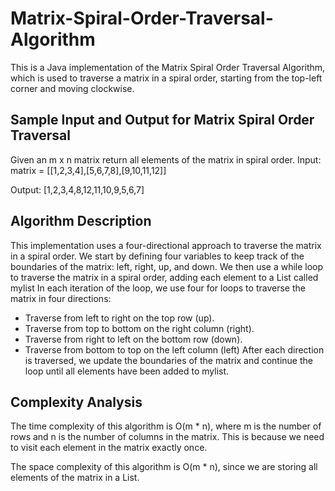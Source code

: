 # Matrix-Spiral-Order-Traversal-Algorithm
This is a Java implementation of the Matrix Spiral Order Traversal Algorithm, which is used to traverse a matrix in a spiral order, starting from the top-left corner and moving clockwise.
## Sample Input and Output for Matrix Spiral Order Traversal
Given an m x n matrix return all elements of the matrix in spiral order.
Input: matrix = [[1,2,3,4],[5,6,7,8],[9,10,11,12]]

Output: [1,2,3,4,8,12,11,10,9,5,6,7]

## Algorithm Description
This implementation uses a four-directional approach to traverse the matrix in a spiral order. We start by defining four variables to keep track of the boundaries of the matrix: left, right, up, and down. We then use a while loop to traverse the matrix in a spiral order, adding each element to a List<Integer> called mylist
 In each iteration of the loop, we use four for loops to traverse the matrix in four directions:
- Traverse from left to right on the top row (up).
- Traverse from top to bottom on the right column (right).
- Traverse from right to left on the bottom row (down).
- Traverse from bottom to top on the left column (left)
  After each direction is traversed, we update the boundaries of the matrix and continue the loop until all elements have been added to mylist.
## Complexity Analysis
The time complexity of this algorithm is O(m * n), where m is the number of rows and n is the number of columns in the matrix. This is because we need to visit each element in the matrix exactly once.

The space complexity of this algorithm is O(m * n), since we are storing all elements of the matrix in a List<Integer>.
